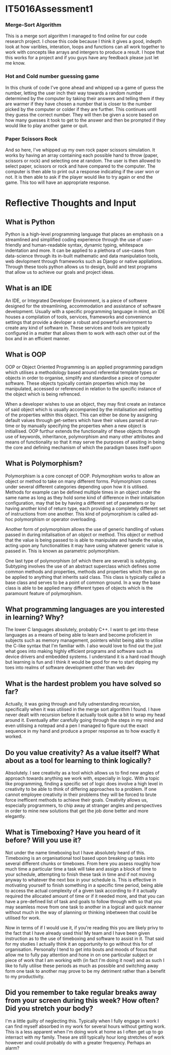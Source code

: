 # IT5016Assessment1

### Merge-Sort Algorithm
This is a merge sort algorithm I managed to find online for our code research project. I chose this code because I think it gives a good, indepth look at how varibles, interation, loops and functions can all work together to work with concepts like arrays and intergers to produce a result. I hope that this works for a project and if you guys
have any feedback please just let me know.

### Hot and Cold number guessing game
In this chunk of code I've gone ahead and whipped up a game of guess the number, letting the user inch their way towards a random number determined by the computer by taking their
answers and telling them if they are warmer if they have chosen a number that is closer to the number picked by the computer or colder if they are further. This continues until they
guess the correct number. They will then be given a score based on how many guesses it took to get to the answer and then be prompted if they would like to play another game or quit.

### Paper Scissors Rock
And so here, I've whipped up my own rock paper scissors simulation. It works by having an array containing each possible hand to throw (paper, scissors or rock) and selecting one
at random. The user is then allowed to select paper, scissors or rock and have compared to the computer. The computer is then able to print out a response indicating if the user
won or not. It is then able to ask if the player would like to try again or end the game. This too will have an appropriate response.

# Reflective Thoughts and Input

## What is Python
Python is a high-level programming language that places an emphasis on a streamlined and simplified coding experience through the use of user-friendly and human-readable syntax, dynamic typing, whitespace indentation and more. It can be applied to a plethora of use-cases from data-science through its in-built mathematic and data manipulation tools, web devlopment through frameworks such as Django or native appliations. Through these tools python allows us to design, build and test programs that allow us to achieve our goals and project ideas.

## What is an IDE
An IDE, or Integrated Developer Environment, is a piece of softwere designed for the streamlining, accommodation and assistance of software development. Usually with a specific programming language in mind, an IDE houses a compilation of tools, services, frameworks and convenience settings that provide a devloper a robust and powerful environment to create any kind of software in. These services and tools are typically configured in a matter that allows them to work with each other out of the box and in an efficient manner.

## What is OOP
OOP or Object Oriented Programming is an applied programming paradigm which utilises a methodology based around referential template types or objects in order to organise, simplify and standardise a piece of computer software. These objects typically contain properties which may be manipulated, accessed or referenced in relation to the specific instance of the object which is being refrenced.

When a developer wishes to use an object, they may first create an instance of said object which is usually accompanied by the initalisation and setting of the properties within this object. This can either be done by assigning default values through get-setters which have their values parsed at run-time or by manually specifying the properties when a new object is initiallised. OOP furthur extends the functionality of these objects through use of keywords, inheritance, polymorphism and many other attributes and means of functionality so that it may serve the purposes of assiting in being the core and defining mechanism of which the paradigm bases itself upon

## What is Polymorphism?
Polymorphism is a core concept of OOP. Polymorphism works to allow an object or method to take on many different forms. Polymorphism comes under several different categories depending upon how it is utilised. Methods for example can be defined multiple times in an object under the same name as long as they hold some kind of difference in their initalisation configuration, may that be by having a different set of parameters or by having another kind of return type, each providing a completely different set of instructions from one another. This kind of polymorphism is called ad-hoc polymorphism or operator overloading.

Another form of polymorphism allows the use of generic handling of values passed in during initalisation of an object or method. This object or method that the value is being passed to is able to manipulate and handle the value, acting upon any functionalities it may have using whatever generic value is passed in. This is known as parametric polymorphism.
 
One last type of polymorphism (of which there are several) is subtyping. Subtyping involves the use of an abstract superclass which defines some common methods and properties, methods and properties which then go on be applied to anything that inherits said class. This class is typically called a base class and serves to be a point of common ground. In a way the base class is able to be applied many different types of objects which is the paramount feature of polymorphism.

## What programming languages are you interested in learning? Why?
The lower C languages absolutely, probably C++. I want to get into these languages as a means of being able to learn and become proficient in subjects such as memory management, pointers whilst being able to utilise the C-like syntax that I'm familiar with. I also would love to find out the just what goes into making highly efficient programs and software such as device drivers and embedded systems. I understand it is a hard road though but learning is fun and I think it would be good for me to start dipping my toes into realms of software development other than web dev

## What is the hardest problem you have solved so far?
Actually, it was going through and fully udnerstanding recursion, specifically when it was utilised in the merge sort algorithm I found. I have never dealt with recursion before it actually took quite a bit to wrap my head around it. Eventually after carefully going through the steps in my mind and even utilising a notepad and a pen I managed to figure out the exact sequence in my hand and produce a proper response as to how exactly it worked.

## Do you value creativity? As a value itself? What about as a tool for learning to think logically?
Absolutely. I see creativity as a tool which allows us to find new angles of approach towards anything we work with, especially in logic. With a topic like programming, finding a specific set of logic does involve a high level in creativity to be able to think of differing approaches to a problem. If one cannot employee creativity in their problems they will be forced to brute force inefficent methods to achieve their goals. Creativity allows us, especially programmers, to chip away at stranger angles and perspectives in order to mine new solutions that get the job done better and more elegantly.

## What is Timeboxing? Have you heard of it before? Will you use it?
Not under the name timeboxing but I have absolutely heard of this. Timeboxing is an organisational tool based upon breaking up tasks into several different chunks or timeboxes. From here you assess roughly how much time a particular time a task will take and assign a block of time to your schedule, attempting to finish these task in time and if not moving anyway to whatever the next box in your schedule is. This is effective in motivating yourself to finish something in a specific time period, being able to access the actual complexity of a given task according to if it actually required the allocated amount of time or if it needed more, and that you can have a pre-defined list of task and goals to follow through with so that you may seamless move from one task to another in a logical and quick manner without much in the way of planning or thinking inbetween that could be utilised for work. 

Now in terms of if I would use it, if you're reading this you are likely privy to the fact that I have already used this! My team and I have been given instruction as to the use of timeboxing and software to assist in it. That said for my studies I actually think it an opportunity to go without this for of organisation. Personally I tend to get into bouts and moods of focus that allow me to fully pay attention and hone in on one particular subject or piece of work that I am working with (in fact I'm doing it now!) and as such I like to fully utilise these periods as much as possible and switching away form one task to another may prove to be my detriment rather than a benefit to my productivity.

## Did you remember to take regular breaks away from your screen during this week? How often? Did you stretch your body?
I'm a little guilty of neglecting this. Typically when I fully engage in work I can find myself absorbed in my work for several hours without getting work. This is a less apparent when I'm doing work at home as I often get up to go interract with my family. These are still typically hour long stretches of work however and could probably do with a greater frequency. Perhaps an alarm?